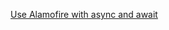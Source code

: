 [Use Alamofire with async and await](https://arnosolo.github.io/blog/use-alamofire-with-async-await.html) 